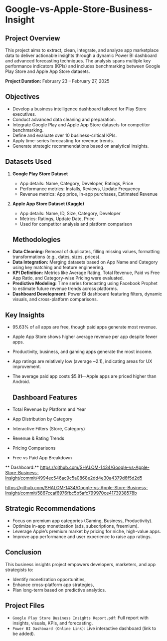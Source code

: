 # Google-vs-Apple-Store-Business-Insight

## Project Overview

This project aims to extract, clean, integrate, and analyze app marketplace data to deliver actionable insights through a dynamic Power BI dashboard and advanced forecasting techniques. The analysis spans multiple key performance indicators (KPIs) and includes benchmarking between Google Play Store and Apple App Store datasets.

**Project Duration:** February 23 – February 27, 2025

## Objectives

- Develop a business intelligence dashboard tailored for Play Store executives.
- Conduct advanced data cleaning and preparation.
- Integrate Google Play and Apple App Store datasets for competitor benchmarking.
- Define and evaluate over 10 business-critical KPIs.
- Apply time-series forecasting for revenue trends.
- Generate strategic recommendations based on analytical insights.

## Datasets Used

1. **Google Play Store Dataset**  
   - App details: Name, Category, Developer, Ratings, Price  
   - Performance metrics: Installs, Reviews, Update Frequency  
   - Revenue metrics: App price, In-app purchases, Estimated Revenue  

2. **Apple App Store Dataset (Kaggle)**  
   - App details: Name, ID, Size, Category, Developer  
   - Metrics: Ratings, Update Date, Price  
   - Used for competitor analysis and platform comparison
  
   ## Methodologies

- **Data Cleaning:** Removal of duplicates, filling missing values, formatting transformations (e.g., dates, sizes, prices).
- **Data Integration:** Merging datasets based on App Name and Category using key matching and feature engineering.
- **KPI Definition:** Metrics like Average Rating, Total Revenue, Paid vs Free App Ratio, and Category-wise Pricing were evaluated.
- **Predictive Modeling:** Time series forecasting using Facebook Prophet to estimate future revenue trends across platforms.
- **Dashboard Development:** Power BI dashboard featuring filters, dynamic visuals, and cross-platform comparisons.

## Key Insights

- 95.63% of all apps are free, though paid apps generate most revenue.
- Apple App Store shows higher average revenue per app despite fewer apps.
- Productivity, business, and gaming apps generate the most income.
- App ratings are relatively low (average ~2.1), indicating areas for UX improvement.
- The average paid app costs $5.81—Apple apps are priced higher than Android.

  ## Dashboard Features

- Total Revenue by Platform and Year  
- App Distribution by Category  
- Interactive Filters (Store, Category)  
- Revenue & Rating Trends  
- Pricing Comparisons  
- Free vs Paid App Breakdown

** Dashboard:**
https://github.com/SHALOM-1434/Google-vs-Apple-Store-Business-Insight/commit/4994ec546ac9c5a0868e2dd4e30a4379d6f5d2d5

https://github.com/SHALOM-1434/Google-vs-Apple-Store-Business-Insight/commit/5867ccaf6976fbc5b5afc799970ce4173938578b


## Strategic Recommendations

- Focus on premium app categories (Gaming, Business, Productivity).
- Optimize in-app monetization (ads, subscriptions, freemium).
- Leverage Apple’s premium market by pricing for niche, high-value apps.
- Improve app performance and user experience to raise app ratings.

## Conclusion

This business insights project empowers developers, marketers, and app strategists to:
- Identify monetization opportunities,
- Enhance cross-platform app strategies,
- Plan long-term based on predictive analytics.

## Project Files

- `Google Play Store Business Insights Report.pdf`: Full report with insights, visuals, KPIs, and forecasting.
- `Power BI Dashboard (Online Link)`: Live interactive dashboard (link to be added).

